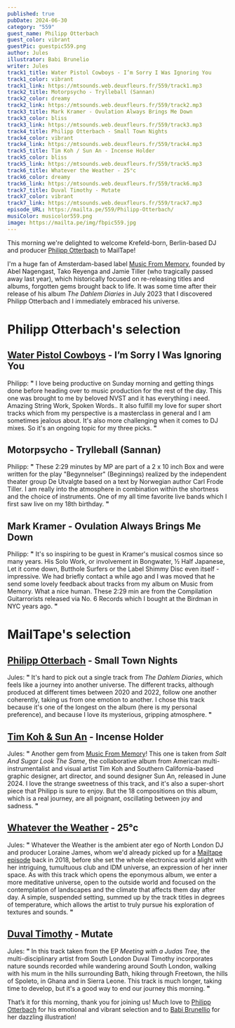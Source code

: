 ```yaml
---
published: true
pubDate: 2024-06-30
category: "559"
guest_name: Philipp Otterbach
guest_color: vibrant
guestPic: guestpic559.png
author: Jules
illustrator: Babi Brunelio
writer: Jules
track1_title: Water Pistol Cowboys - I’m Sorry I Was Ignoring You
track1_color: vibrant
track1_link: https://mtsounds.web.deuxfleurs.fr/559/track1.mp3
track2_title: Motorpsycho - Trylleball (Sannan)
track2_color: dreamy
track2_link: https://mtsounds.web.deuxfleurs.fr/559/track2.mp3
track3_title: Mark Kramer - Ovulation Always Brings Me Down
track3_color: bliss
track3_link: https://mtsounds.web.deuxfleurs.fr/559/track3.mp3
track4_title: Philipp Otterbach - Small Town Nights
track4_color: vibrant
track4_link: https://mtsounds.web.deuxfleurs.fr/559/track4.mp3
track5_title: Tim Koh / Sun An - Incense Holder
track5_color: bliss
track5_link: https://mtsounds.web.deuxfleurs.fr/559/track5.mp3
track6_title: Whatever the Weather - 25°c
track6_color: dreamy
track6_link: https://mtsounds.web.deuxfleurs.fr/559/track6.mp3
track7_title: Duval Timothy - Mutate
track7_color: vibrant
track7_link: https://mtsounds.web.deuxfleurs.fr/559/track7.mp3
episode_URL: https://mailta.pe/559/Philipp-Otterbach/
musiColor: musicolor559.png
image: https://mailta.pe/img/fbpic559.jpg
---
```

This morning we're delighted to welcome Krefeld-born, Berlin-based DJ and producer [Philipp Otterbach](https://www.instagram.com/philippotterbach/) to MailTape!

I'm a huge fan of Amsterdam-based label [Music From Memory](https://www.musicfrommemory.com/), founded by Abel Nagengast, Tako Reyenga and Jamie Tiller (who tragically passed away last year), which historically focused on re-releasing titles and albums, forgotten gems brought back to life. It was some time after their release of his album <i>The Dahlem Diaries</i> in July 2023 that I discovered Philipp Otterbach and I immediately embraced his universe.

# Philipp Otterbach's selection



## [Water Pistol Cowboys](https://fufurecordz.bandcamp.com/album/big-time-rush-vol-3) - I’m Sorry I Was Ignoring You



Philipp: **"** I love being productive on Sunday morning and getting things done before heading over to music production for the rest of the day. This one was brought to me by beloved NVST and it has everything i need. Amazing String Work, Spoken Words.. It also fulfill my love for super short tracks which from my perspective is a masterclass in general and I am sometimes jealous about. It's also more challenging when it comes to DJ mixes. So it's an ongoing topic for my three picks. **"** 



## Motorpsycho - Trylleball (Sannan)



Philipp: **"** These 2:29 minutes by MP are part of a 2 x 10 inch Box and were written for the play "Begynnelser" (Beginnings) realized by the independent theater group De Utvalgte based on a text by Norwegian author Carl Frode Tiller. I am really into the atmosphere in combination within the shortness and the choice of instruments. One of my all time favorite live bands which I first saw live on my 18th birthday. **"**



## Mark Kramer - Ovulation Always Brings Me Down



Philipp: **"** It's so inspiring to be guest in Kramer's musical cosmos since so many years. His Solo Work, or involvement in Bongwater, ½ Half Japanese, Let it come down, Butthole Surfers or the Label Shimmy Disc even itself - impressive. We had briefly contact a while ago and I was moved that he send some lovely feedback about tracks from my album on Music from Memory. What a nice human. These 2:29 min are from the Compilation Guitarrorists released via No. 6 Records which I bought at the Birdman in NYC years ago. **"** 



# MailTape's selection



## [Philipp Otterbach](https://www.musicfrommemory.com/release/8049/philipp-otterbach/the-dahlem-diaries) - Small Town Nights



Jules: **"** It's hard to pick out a single track from <i>The Dahlem Diaries</i>, which feels like a journey into another universe. The different tracks, although produced at different times between 2020 and 2022, follow one another coherently, taking us from one emotion to another. I chose this track because it's one of the longest on the album (here is my personal preference), and because I love its mysterious, gripping atmosphere. **"** 



## [Tim Koh & Sun An](https://timkohsunan.bandcamp.com/album/salt-and-sugar-look-the-same) - Incense Holder



 Jules: **"** Another gem from [Music From Memory](https://www.musicfrommemory.com/release/8765/tim-koh-sun-an/salt-and-sugar-look-the-same)! This one is taken from <i>Salt And Sugar Look The Same</i>, the collaborative album from American multi-instrumentalist and visual artist Tim Koh and Southern California-based graphic designer, art director, and sound designer Sun An, released in June 2024. I love the strange sweetness of this track, and it's also a super-short piece that Philipp is sure to enjoy. But the 18 compositions on this album, which is a real journey, are all poignant, oscillating between joy and sadness. **"** 



## [Whatever the Weather](https://whateva.bandcamp.com/album/whatever-the-weather) - 25°c



Jules: **"** Whatever the Weather is the ambient ater ego of North London DJ and producer Loraine James, whom we'd already picked up for a [Mailtape episode](https://www.mailta.pe/323/loraine-james/) back in 2018, before she set the whole electronica world alight with her intriguing, tumultuous club and IDM universe, an expression of her inner space. As with this track which opens the eponymous album, we enter a more meditative universe, open to the outside world and focused on the contemplation of landscapes and the climate that affects them day after day. A simple, suspended setting, summed up by the track titles in degrees of temperature, which allows the artist to truly pursue his exploration of textures and sounds. **"** 



## [Duval Timothy](https://duvaltimothy.bandcamp.com/album/meeting-with-a-judas-tree) - Mutate



 Jules: **"** In this track taken from the EP <i>Meeting with a Judas Tree</i>, the multi-disciplinary artist from South London Duval Timothy incorporates nature sounds recorded while wandering around South London, walking with his mum in the hills surrounding Bath, hiking through Freetown, the hills of Spoleto, in Ghana and in Sierra Leone. This track is much longer, taking time to develop, but it's a good way to end our journey this morning. **"**  



That’s it for this morning, thank you for joining us! Much love to [Philipp Otterbach](https://www.instagram.com/philippotterbach/) for his emotional and vibrant selection and to [Babi Brunellio](https://babibrunelio.com.br) for her dazzling illustration!
